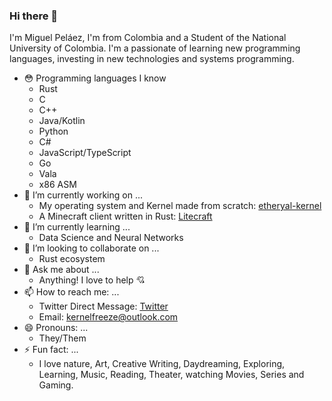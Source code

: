 ### Hi there 👋

I'm Miguel Peláez, I'm from Colombia and a Student of the National University of Colombia. I'm a passionate of learning new programming languages, investing in new technologies and systems programming.

- 😳 Programming languages I know
  - Rust
  - C
  - C++
  - Java/Kotlin
  - Python
  - C#
  - JavaScript/TypeScript
  - Go
  - Vala
  - x86 ASM
- 🔭 I’m currently working on ...
  - My operating system and Kernel made from scratch: [etheryal-kernel](https://github.com/etheryal/etheryal-kernel)
  - A Minecraft client written in Rust: [Litecraft](https://github.com/KernelFreeze/Litecraft)
- 🌱 I’m currently learning ... 
  - Data Science and Neural Networks
- 👯 I’m looking to collaborate on ...
  - Rust ecosystem
- 💬 Ask me about ...
  - Anything! I love to help 💘
- 📫 How to reach me: ...
  - Twitter Direct Message: [Twitter](https://twitter.com/KernelFreeze)
  - Email: kernelfreeze@outlook.com
- 😄 Pronouns: ...
  - They/Them
- ⚡ Fun fact: ...
  - I love nature, Art, Creative Writing, Daydreaming, Exploring, Learning, Music, Reading, Theater, watching Movies, Series and Gaming.
